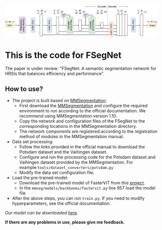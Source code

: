 ![img](network.png)

# This is the code for FSegNet

The paper is under review: "FSegNet: A semantic segmentation network for HRSIs that balances efficiency and performance".

## How to use?

* The project is built based on [MMSegmentation](https://github.com/open-mmlab/mmsegmentation):
    *  First download the [MMSegmentation](https://github.com/open-mmlab/mmsegmentation) and configure the required environment to run according to the official documentation. We recommend using MMSegmentation version 1.10.
    *  Copy the network and configuration files of the FSegNet to the corresponding locations in the MMSegmentation directory.
    *  The network components are registered according to the registration method of modules in the MMSegmentation manual.
* Data set processing:
    *  Follow the links provided in the official manual to download the Potsdam dataset and the Vaihingen dataset.
    *  Configure and run the processing code for the Potsdam dataset and Vaihingen dataset provided by the MMSegmentation. For example:`tools/dataset_converters/potsdam.py`
    *  Modify the data set configuration file. 
* Load the pre-trained model:
    *  Download the pre-trained model of FasterViT from this [project](https://github.com/NVlabs/FasterViT).
    *  In the `mmseg/models/backbones/fastervit.py` line 957 load the model file
* After the above steps, you can run `train.py`. If you need to modify hyperparameters, see the official documentation.

*Our model can be downloaded [here](https://drive.google.com/file/d/1b_fQTcZRVetaktSJQ0ffdCh_IBM-BdYG/view?usp=drive_link).*

**If there are any problems in use, please give me feedback.**
